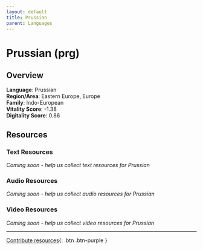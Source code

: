 ```yaml
---
layout: default
title: Prussian
parent: Languages
---
```


# Prussian (prg)

## Overview

**Language**: Prussian  
**Region/Area**: Eastern Europe, Europe  
**Family**: Indo-European  
**Vitality Score**: -1.38  
**Digitality Score**: 0.86  

## Resources

### Text Resources
*Coming soon - help us collect text resources for Prussian*

### Audio Resources
*Coming soon - help us collect audio resources for Prussian*

### Video Resources
*Coming soon - help us collect video resources for Prussian*

---

[Contribute resources](https://fairtrain.github.io/){: .btn .btn-purple }
